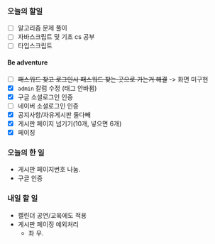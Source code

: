### 오늘의 할일

- [ ] 알고리즘 문제 풀이
- [ ] 자바스크립트 및 기초 cs 공부
- [ ] 타입스크립트

#### Be adventure

- [ ] ~~패스워드 찾고 로그인시 패스워드 찾는 곳으로 가는거 해결~~ -> 화면 미구현
- [x] `admin` 칼럼 수정 (태그 안바뀜)
- [x] 구글 소셜로그인 인증
- [ ] 네이버 소셜로그인 인증
- [x] 공지사항/자유게시판 둘다빼
- [x] 게시판 페이지 넘기기(10개, 넣으면 6개)
- [x] 페이징

### 오늘의 한 일

- 게시판 페이지번호 나눔.
- 구글 인증

### 내일 할 일

- 캘린더 공연/교육에도 적용
- 게시판 페이징 예외처리
    - 좌 우.